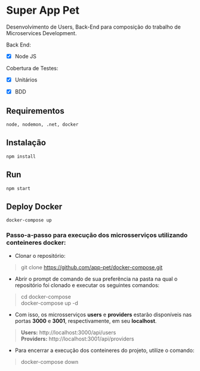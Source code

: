# Super App Pet

Desenvolvimento de Users, Back-End para composição do trabalho de Microservices Development.<p>

Back End: <p>
  - [x] Node JS <p>

Cobertura de Testes: <p>
  - [x] Unitários <p>
  - [x] BDD <p>

## Requirementos
```
node, nodemon, .net, docker
```

## Instalação
```
npm install
```
## Run 
```
npm start 
```

## Deploy Docker 
```
docker-compose up
```


### Passo-a-passo para execução dos microsserviços utilizando conteineres docker:

- Clonar o repositório: <br>
> git clone https://github.com/app-pet/docker-compose.git

- Abrir o prompt de comando de sua preferência na pasta na qual o repositório foi clonado e executar os seguintes comandos: <br>
> cd docker-compose <br>
> docker-compose up -d

- Com isso, os microsserviços **users** e **providers** estarão disponíveis nas portas **3000** e **3001**, respectivamente, em seu **localhost**. <br>
> **Users:** http://localhost:3000/api/users <br>
> **Providers:** http://localhost:3001/api/providers

- Para encerrar a execução dos conteineres do projeto, utilize o comando: <br>
> docker-compose down
